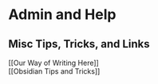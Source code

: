 # Admin and Help

## Misc Tips, Tricks, and Links
[[Our Way of Writing Here]]  
[[Obsidian Tips and Tricks]]  
